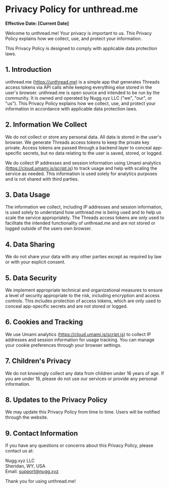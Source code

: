 # Privacy Policy for unthread.me

**Effective Date: [Current Date]**

Welcome to unthread.me! Your privacy is important to us. This Privacy Policy explains how we collect, use, and protect your information.

This Privacy Policy is designed to comply with applicable data protection laws.

## 1. Introduction

unthread.me (<https://unthread.me>) is a simple app that generates Threads access tokens via API calls while keeping everything else stored in the user's browser. unthread.me is open source and intended to be run by the community. It is owned and operated by Nugg.xyz LLC ("we", "our", or "us"). This Privacy Policy explains how we collect, use, and protect your information in accordance with applicable data protection laws.

## 2. Information We Collect

We do not collect or store any personal data. All data is stored in the user's browser. We generate Threads access tokens to keep the private key private. Access tokens are passed through a backend layer to conceal app-specific secrets, but no data relating to the user is saved, stored, or logged.

We do collect IP addresses and session information using Umami analytics (<https://cloud.umami.is/script.js>) to track usage and help with scaling the service as needed. This information is used solely for analytics purposes and is not shared with third parties.

## 3. Data Usage

The information we collect, including IP addresses and session information, is used solely to understand how unthread.me is being used and to help us scale the service appropriately. The Threads access tokens are only used to facilitate the intended functionality of unthread.me and are not stored or logged outside of the users own browser.

## 4. Data Sharing

We do not share your data with any other parties except as required by law or with your explicit consent.

## 5. Data Security

We implement appropriate technical and organizational measures to ensure a level of security appropriate to the risk, including encryption and access controls. This includes protection of access tokens, which are only used to conceal app-specific secrets and are not stored or logged.

## 6. Cookies and Tracking

We use Umami analytics (<https://cloud.umami.is/script.js>) to collect IP addresses and session information for usage tracking. You can manage your cookie preferences through your browser settings.

## 7. Children's Privacy

We do not knowingly collect any data from children under 16 years of age. If you are under 16, please do not use our services or provide any personal information.

## 8. Updates to the Privacy Policy

We may update this Privacy Policy from time to time. Users will be notified through the website.

## 9. Contact Information

If you have any questions or concerns about this Privacy Policy, please contact us at:

Nugg.xyz LLC  
Sheridan, WY, USA  
Email: <support@nugg.xyz>

Thank you for using unthread.me!
